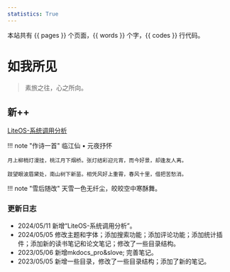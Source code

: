 ```yaml
---
statistics: True
---
```

本站共有 {{ pages }} 个页面，{{ words }} 个字，{{ codes }} 行代码。
# 如我所见
> 素旅之往，心之所向。


## 新++
[LiteOS-系统调用分析](./CS/LiteOS/系统调用分析)


!!! note "作诗一首"
    临江仙 • 元夜抒怀

    月上柳梢灯漫挂，桃江月下烟桥。张灯结彩迎元宵，而今好景，却逢友人离。

    跂望眼波眉黛处，南山树下新苗。相凭风好上重霄，春风十里，借把苦愁消。

!!! note "雪后随改"
    天雪一色无纤尘，皎皎空中寒酥舞。


### 更新日志
- 2024/05/11 新增“LiteOS-系统调用分析”。
- 2024/05/05 修改主题和字体；添加搜索功能；添加评论功能；添加统计插件；添加新的读书笔记和论文笔记；修改了一些目录结构。
- 2023/05/06 新增mkdocs_pro&slove; 完善笔记。
- 2023/05/05 新增一些目录，修改了一些目录结构；添加了新的笔记。
